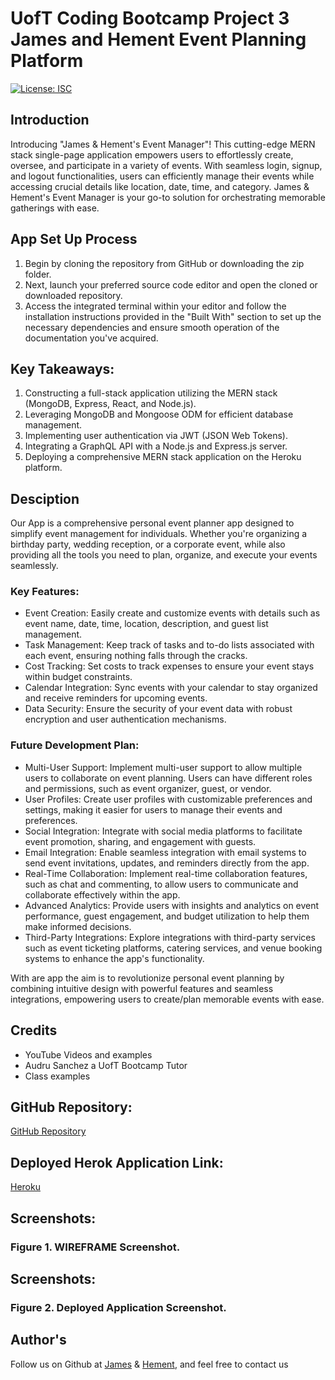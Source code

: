 # UofT Coding Bootcamp Project 3 James and Hement Event Planning Platform

[![License: ISC](https://img.shields.io/badge/License-ISC-blue.svg)](https://opensource.org/licenses/ISC)

## Introduction

Introducing "James & Hement's Event Manager"! This cutting-edge MERN stack single-page application empowers users to effortlessly create, oversee, and participate in a variety of events. With seamless login, signup, and logout functionalities, users can efficiently manage their events while accessing crucial details like location, date, time, and category. James & Hement's Event Manager is your go-to solution for orchestrating memorable gatherings with ease.

## App Set Up Process

1. Begin by cloning the repository from GitHub or downloading the zip folder.
2. Next, launch your preferred source code editor and open the cloned or downloaded repository.
3. Access the integrated terminal within your editor and follow the installation instructions provided in the "Built With" section to set up the necessary dependencies and ensure smooth operation of the documentation you've acquired.

## Key Takeaways:

1. Constructing a full-stack application utilizing the MERN stack (MongoDB, Express, React, and Node.js).
2. Leveraging MongoDB and Mongoose ODM for efficient database management.
3. Implementing user authentication via JWT (JSON Web Tokens).
4. Integrating a GraphQL API with a Node.js and Express.js server.
5. Deploying a comprehensive MERN stack application on the Heroku platform.

## Desciption

Our App is a comprehensive personal event planner app designed to simplify event management for individuals. Whether you're organizing a birthday party, wedding reception, or a corporate event, while also providing all the tools you need to plan, organize, and execute your events seamlessly.

### Key Features:

- Event Creation: Easily create and customize events with details such as event name, date, time, location, description, and guest list management.
- Task Management: Keep track of tasks and to-do lists associated with each event, ensuring nothing falls through the cracks.
- Cost Tracking: Set costs to track expenses to ensure your event stays within budget constraints.
- Calendar Integration: Sync events with your calendar to stay organized and receive reminders for upcoming events.
- Data Security: Ensure the security of your event data with robust encryption and user authentication mechanisms.

### Future Development Plan:

- Multi-User Support: Implement multi-user support to allow multiple users to collaborate on event planning. Users can have different roles and permissions, such as event organizer, guest, or vendor.
- User Profiles: Create user profiles with customizable preferences and settings, making it easier for users to manage their events and preferences.
- Social Integration: Integrate with social media platforms to facilitate event promotion, sharing, and engagement with guests.
- Email Integration: Enable seamless integration with email systems to send event invitations, updates, and reminders directly from the app.
- Real-Time Collaboration: Implement real-time collaboration features, such as chat and commenting, to allow users to communicate and collaborate effectively within the app.
- Advanced Analytics: Provide users with insights and analytics on event performance, guest engagement, and budget utilization to help them make informed decisions.
- Third-Party Integrations: Explore integrations with third-party services such as event ticketing platforms, catering services, and venue booking systems to enhance the app's functionality.

With are app the aim is to revolutionize personal event planning by combining intuitive design with powerful features and seamless integrations, empowering users to create/plan memorable events with ease.

## Credits

- YouTube Videos and examples
- Audru Sanchez a UofT Bootcamp Tutor
- Class examples

## GitHub Repository:
[GitHub Repository](https://github.com/Jameshughes2009/Event-Planner-P3)

## Deployed Herok Application Link:
[Heroku]()

## Screenshots:
### Figure 1. WIREFRAME Screenshot.

## Screenshots:
### Figure 2. Deployed Application Screenshot.


## Author's

Follow us on Github at [James](https://github.com/Jameshughes2009) & [Hement](https://github.com/hementB2), and feel free to contact us
